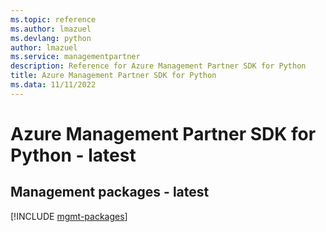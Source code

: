 ```yaml
---
ms.topic: reference
ms.author: lmazuel
ms.devlang: python
author: lmazuel
ms.service: managementpartner
description: Reference for Azure Management Partner SDK for Python
title: Azure Management Partner SDK for Python
ms.data: 11/11/2022
---
```

# Azure Management Partner SDK for Python - latest

## Management packages - latest
[!INCLUDE [mgmt-packages](management-partner-mgmt-index.md)]